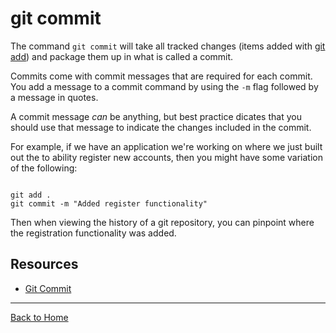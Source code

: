 # git commit

The command `git commit` will take all tracked changes (items added with [git add](./Add.md)) and package them up in what is called a commit.

Commits come with commit messages that are required for each commit. You add a message to a commit command by using the `-m` flag followed by a message in quotes.  

A commit message _can_ be anything, but best practice dicates that you should use that message to indicate the changes included in the commit. 

For example, if we have an application we're working on where we just built out the to ability register new accounts, then you might have some variation of the following:

```

git add .
git commit -m "Added register functionality"
```

Then when viewing the history of a git repository, you can pinpoint where the registration functionality was added.

## Resources

- [Git Commit](https://git-scm.com/docs/git-commit)

---

[Back to Home](../README.md)